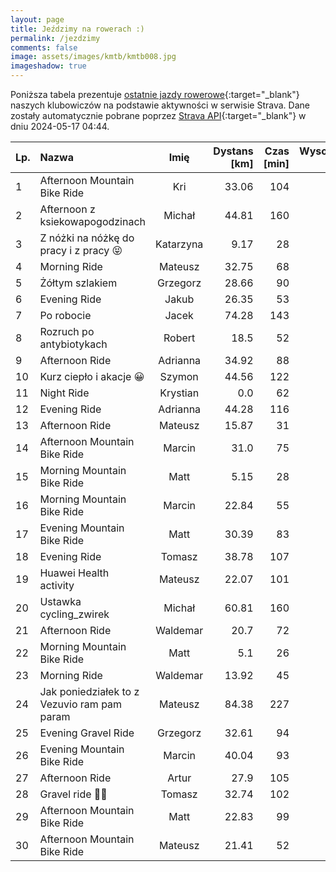 ```yaml
---
layout: page
title: Jeździmy na rowerach :)
permalink: /jezdzimy
comments: false
image: assets/images/kmtb/kmtb008.jpg
imageshadow: true
---
```


Poniższa tabela prezentuje [ostatnie jazdy rowerowe](https://www.strava.com/clubs/336381){:target="_blank"} naszych klubowiczów na podstawie aktywności w serwisie Strava. Dane zostały automatycznie pobrane poprzez [Strava API](https://developers.strava.com/docs/reference/#api-Clubs-getClubActivitiesById){:target="_blank"} w dniu 2024-05-17 04:44.

Lp. | Nazwa | Imię | Dystans [km] | Czas [min] | Wysokość [m]
:--- | :--- | :---: | ---: | ---: | ---:
1|Afternoon Mountain Bike Ride|Kri|33.06|104|454
2|Afternoon z ksiekowapogodzinach|Michał|44.81|160|430
3|Z nóżki na nóżkę do pracy i z pracy 😝|Katarzyna|9.17|28|22
4|Morning Ride|Mateusz|32.75|68|96
5|Żółtym szlakiem|Grzegorz|28.66|90|211
6|Evening Ride|Jakub|26.35|53|213
7|Po robocie|Jacek|74.28|143|125
8|Rozruch po antybiotykach|Robert|18.5|52|13
9|Afternoon Ride|Adrianna|34.92|88|130
10|Kurz ciepło i akacje 😀|Szymon|44.56|122|479
11|Night Ride|Krystian|0.0|62|
12|Evening Ride|Adrianna|44.28|116|132
13|Afternoon Ride|Mateusz|15.87|31|38
14|Afternoon Mountain Bike Ride|Marcin|31.0|75|238
15|Morning Mountain Bike Ride|Matt|5.15|28|21
16|Morning Mountain Bike Ride|Marcin|22.84|55|128
17|Evening Mountain Bike Ride|Matt|30.39|83|121
18|Evening Ride|Tomasz|38.78|107|161
19|Huawei Health activity|Mateusz|22.07|101|49
20|Ustawka cycling_zwirek|Michał|60.81|160|286
21|Afternoon Ride|Waldemar|20.7|72|169
22|Morning Mountain Bike Ride|Matt|5.1|26|28
23|Morning Ride|Waldemar|13.92|45|151
24|Jak poniedziałek to z Vezuvio ram pam param|Mateusz|84.38|227|335
25|Evening Gravel Ride|Grzegorz|32.61|94|238
26|Evening Mountain Bike Ride|Marcin|40.04|93|181
27|Afternoon Ride|Artur|27.9|105|584
28|Gravel ride 💪🏻|Tomasz|32.74|102|157
29|Afternoon Mountain Bike Ride|Matt|22.83|99|115
30|Afternoon Mountain Bike Ride|Mateusz|21.41|52|68
